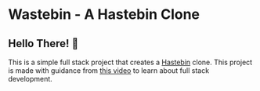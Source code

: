 
# Wastebin - A Hastebin Clone

## Hello There! 👋

This is a simple full stack project that creates a [Hastebin](https://hastebin.com/about.md) clone. 
This project is made with guidance from [this video](https://www.youtube.com/watch?v=cDNejBxZ0hI)
to learn about full stack development.
